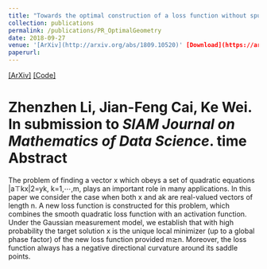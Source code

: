 ```yaml
---
title: "Towards the optimal construction of a loss function without spurious local minima for solving quadratic equations"
collection: publications
permalink: /publications/PR_OptimalGeometry
date: 2018-09-27
venue: '[ArXiv](http://arxiv.org/abs/1809.10520)' [Download](https://arxiv.org/pdf/1809.10520.pdf)
paperurl: 
---
```


[[ArXiv]](https://arxiv.org/pdf/1809.10520) [[Code]]()

Zhenzhen Li, Jian-Feng Cai, Ke Wei. In submission to *SIAM Journal on Mathematics of Data Science*.
time
Abstract
=====
The problem of finding a vector x which obeys a set of quadratic equations |a⊤kx|2=yk, k=1,⋯,m, plays an important role in many applications. In this paper we consider the case when both x and ak are real-valued vectors of length n. A new loss function is constructed for this problem, which combines the smooth quadratic loss function with an activation function. Under the Gaussian measurement model, we establish that with high probability the target solution x is the unique local minimizer (up to a global phase factor) of the new loss function provided m≳n. Moreover, the loss function always has a negative directional curvature around its saddle points.









